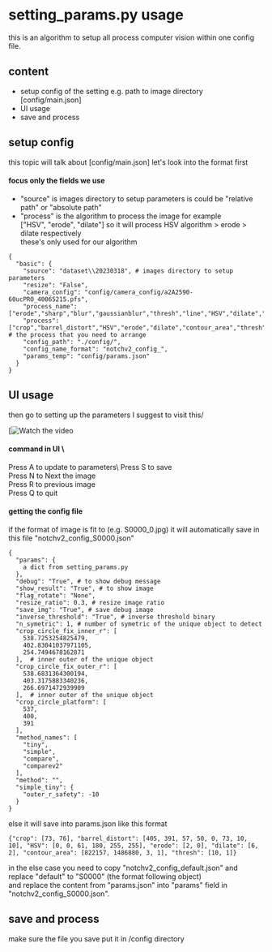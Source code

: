 # setting_params.py usage 
this is an algorithm to setup all process computer vision within one config file. 

## content 

- setup config of the setting e.g. path to image directory [config/main.json]
- UI usage
- save and process 


## setup config

this topic will talk about [config/main.json] 
let's look into the format first
#### focus only the fields we use

- "source" is images directory to setup parameters is could be "relative path" or "absolute path"
- "process" is the algorithm to process the image for example\
["HSV", "erode", "dilate"] so it will process HSV algorithm > erode > dilate respectively\
these's only used for our algorithm
```
{
  "basic": {
    "source": "dataset\\20230318", # images directory to setup parameters
    "resize": "False", 
    "camera_config": "config/camera_config/a2A2590-60ucPRO_40065215.pfs",
    "process_name": ["erode","sharp","blur","gaussianblur","thresh","line","HSV","dilate","canny","circle","sobel","barrel_distort","crop","contour_area"],
    "process": ["crop","barrel_distort","HSV","erode","dilate","contour_area","thresh"], # the process that you need to arrange
    "config_path": "./config/",
    "config_name_format": "notchv2_config_",
    "params_temp": "config/params.json"
  }
}
```


## UI usage
then go to setting up the parameters 
I suggest to visit this/

[![Watch the video](https://drive.google.com/file/d/14nNEcNqJ4s8NHQkEZMCcJOjjBIxKbBbl/view?usp=sharing)

#### command in UI \
Press A to update to parameters\ 
Press S to save\
Press N to Next the image \
Press R to previous image \
Press Q to quit

#### getting the config file
if the format of image is fit to (e.g. S0000_0.jpg) it will automatically save in this file "notchv2_config_S0000.json"
```
{
  "params": {
    a dict from setting_params.py
  },
  "debug": "True", # to show debug message
  "show_result": "True", # to show image
  "flag_rotate": "None", 
  "resize_ratio": 0.3, # resize image ratio 
  "save_img": "True", # save debug image
  "inverse_threshold": "True", # inverse threshold binary 
  "n_symetric": 1, # number of symetric of the unique object to detect 
  "crop_circle_fix_inner_r": [
    538.7253254825479,
    402.83041037971105,
    254.7494678162871
  ],  # inner outer of the unique object 
  "crop_circle_fix_outer_r": [
    538.6831364300194,
    403.3175883340236,
    266.6971472939909
  ],  # inner outer of the unique object 
  "crop_circle_platform": [
    537,
    400,
    391
  ],
  "method_names": [
    "tiny",
    "simple",
    "compare",
    "comparev2"
  ],
  "method": "",
  "simple_tiny": {
    "outer_r_safety": -10
  }
}
```

else it will save into params.json like this format
```
{"crop": [73, 76], "barrel_distort": [405, 391, 57, 50, 0, 73, 10, 10], "HSV": [0, 0, 61, 180, 255, 255], "erode": [2, 0], "dilate": [6, 2], "contour_area": [822157, 1486880, 3, 1], "thresh": [10, 1]}
```
in the else case you need to copy "notchv2_config_default.json" and replace "default" to "S0000" (the format following object)\
and replace the content from "params.json" into "params" field in "notchv2_config_S0000.json". 


## save and process 
make sure the file you save put it in /config directory